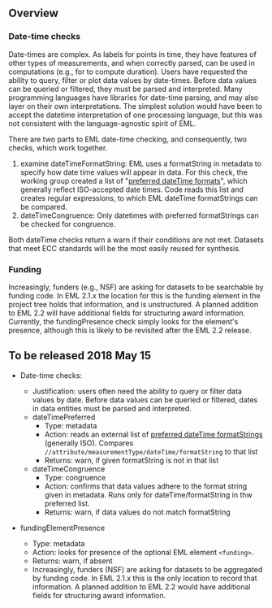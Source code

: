 
## Overview
### Date-time checks
Date-times are complex. As labels for points in time, they have features of other types of measurements, and when correctly parsed, can be used in computations (e.g., for to compute duration). Users have requested the ability to query, filter or plot data values by date-times. Before data values can be queried or filtered, they must be parsed and interpreted. Many programming languages have libraries for date-time parsing, and may also layer on their own interpretations. The simplest solution would have been to accept the datetime interpretation of one processing language, but this was not consistent with the language-agnostic spirit of EML. 

There are two parts to EML date-time checking, and consequently, two checks, which work together.
1. examine dateTimeFormatString: EML uses a formatString in metadata to specify how date time values will appear in data. For this check, the working group created a list of "[preferred dateTime formats](https://github.com/EDIorg/ECC/blob/master/practices/dateTimeFormatString/dateTimeFormatString_list.csv)", which generally reflect ISO-accepted date times. Code reads this list and creates regular expressions, to which EML dateTime formatStrings can be compared. 
2. dateTimeCongruence: Only datetimes with preferred formatStrings can be checked for congruence. 

Both dateTime checks return a warn if their conditions are not met. Datasets that meet ECC standards will be the most easily reused for synthesis.

### Funding
Increasingly, funders (e.g., NSF) are asking for datasets to be searchable by funding code. In EML 2.1.x the location for this is the funding element in the project tree holds that information, and is unstructured. A planned addition to EML 2.2 will have additional fields for structuring award information. Currently, the fundingPresence check simply looks for the element's presence, although this is likely to be revisited after the EML 2.2 release.

## To be released 2018 May 15
- Date-time checks:
  - Justification:  users often need the ability to query or filter data values by date. Before data values can be queried or filtered, dates in data entities must be parsed and interpreted.
  - dateTimePreferred 
    - Type: metadata
    - Action: reads an external list of [preferred dateTime formatStrings](https://github.com/EDIorg/ECC/blob/master/practices/dateTimeFormatString/dateTimeFormatString_list.csv) (generally ISO). Compares ```//attribute/measurementType/dateTime/formatString``` to that list
    - Returns: warn, if given formatString is not in that list
  - dateTimeCongruence
    - Type: congruence
    - Action: confirms that data values adhere to the format string given in metadata. Runs only for dateTime/formatString in thw preferred list.
    - Returns: warn, if data values do not match formatString


- fundingElementPresence 
  - Type: metadata
  - Action: looks for presence of the optional EML element ```<funding>```. 
  - Returns: warn, if absent
  - Increasingly, funders (NSF) are asking for datasets to be aggregated by funding code. In EML 2.1.x this is the only location to record that information. A planned addition to EML 2.2 would have additional fields for structuring award information.





